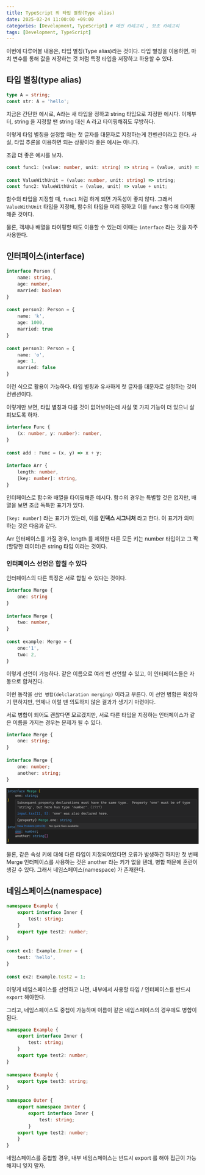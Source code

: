 ```yaml
---
title: TypeScript 의 타입 별칭(Type alias)
date: 2025-02-24 11:00:00 +09:00
categories: [Development, TypeScript] # 메인 카테고리 , 보조 카테고리
tags: [Development, TypeScript]
---
```


이번에 다루어볼 내용은, 타입 별칭(Type alias)라는 것이다.
타입 별칭을 이용하면, 마치 변수를 통해 값을 저장하는 것 처럼 특정 타입을 저장하고 하용할 수 있다.

## 타입 별칭(type alias)

```ts
type A = string;
const str: A = 'hello';
```

지금은 간단한 에시로, A라는 새 타입을 정하고 string 타입으로 지정한 에시다.
이제부터, string 을 지정할 땐 string 대신 A 라고 타이핑해줘도 무방하다.

이렇게 타입 별칭을 설정할 때는 첫 글자를 대문자로 지정하는게 컨벤션이라고 한다.
사실, 타입 추론을 이용하면 되는 상황이라 좋은 예시는 아니다.

조금 더 좋은 예시를 보자.

```ts
const func1: (value: number, unit: string) => string = (value, unit) => value + unit;

const ValueWithUnit = (value: number, unit: string) => string;
const func2: ValueWithUnit = (value, unit) => value + unit;
```

함수의 타입을 지정할 때, `func1` 처럼 하게 되면 가독성이 좋지 않다.
그래서 `ValueWithUnit` 타입을 지정해, 함수의 타입을 미리 정하고 이를 `func2` 함수에 타이핑해준 것이다.

물론, 객체나 배열을 타이핑할 때도 이용할 수 있는데 이때는 `interface` 라는 것을 자주 사용한다.

## 인터페이스(interface)

```ts
interface Person {
    name: string,
    age: number,
    married: boolean
}

const person2: Person = {
    name: 'k',
    age: 1000,
    married: true
}

const person3: Person = {
    name: 'o',
    age: 1,
    married: false
}
```

이런 식으로 활용이 가능하다.
타입 별칭과 유사하게 첫 글자를 대문자로 설정하는 것이 컨벤션이다.

이렇게만 보면, 타입 별칭과 다를 것이 없어보이는데 사실 몇 가지 기능이 더 있으니 살펴보도록 하자.

```ts
interface Func {
    (x: number, y: number): number,
}

const add : Func = (x, y) => x + y;

interface Arr {
    length: number,
    [key: number]: string,
}
```

인터페이스로 함수와 배열을 타이핑해준 예시다.
함수의 경우는 특별할 것은 없지만, 배열을 보면 조금 독특한 표기가 있다.

`[key: number]` 라는 표기가 있는데, 이를 **인덱스 시그니처** 라고 한다.
이 표기가 의미하는 것은 다음과 같다.

Arr 인터페이스를 가질 경우, length 를 제외한 다른 모든 키는 number 타입이고 그 짝(할당한 데이터)은 string 타입 이라는 것이다.

### 인터페이스 선언은 합칠 수 있다

인터페이스의 다른 특징은 서로 합칠 수 있다는 것이다.

```ts
interface Merge {
    one: string
}

interface Merge {
    two: number,
}

const example: Merge = {
    one:'1',
    two: 2,
}
```

이렇게 선언이 가능하다.
같은 이름으로 여러 번 선언할 수 있고, 이 인터페이스들은 자동으로 합쳐진다.

이런 동작을 `선언 병합(delclaration merging)` 이라고 부른다.
이 선언 병합은 확장하기 편하지만, 언제나 이럴 땐 의도하지 않은 결과가 생기기 마련이다.

서로 병합이 되어도 괜찮다면 모르겠지만, 서로 다른 타입을 지정하는 인터페이스가 같은 이름을 가지는 경우는 문제가 될 수 있다.

```ts
interface Merge {
    one: string;
}

interface Merge {
    one: number;
    another: string;
}
```

![인터페이스 충돌](../assets/img/posts/2025-02-26-TS-typing-4.png)

물론, 같은 속성 키에 대해 다른 타입이 지정되어있다면 오류가 발생하긴 하지만 첫 번째 Merge 인터페이스를 사용하는 것은 another 라는 키가 없을 텐데, 병합 때문에 혼란이 생길 수 있다.
그래서 네임스페이스(namespace) 가 존재한다.

## 네임스페이스(namespace)

```ts
namespace Example {
    export interface Inner {
        test: string;
    }
    export type test2: number;
}

const ex1: Example.Inner = {
    test: 'hello',
}

const ex2: Example.test2 = 1;
```

이렇게 네임스페이스를 선언하고 나면, 내부에서 사용할 타입 / 인터페이스를 반드시 `export` 해야한다.

그리고, 네임스페이스도 중첩이 가능하며 이름이 같은 네임스페이스의 경우에도 병합이 된다.

```ts
namespace Example {
    export interface Inner {
        test: string;
    }
    export type test2: number;
}

namespace Example {
    export type test3: string;
}

namespace Outer {
    export namespace Innter {
        export interface Inner {
            test: string;
        }
    export type test2: number;
    }
}
```

네임스페이스를 중첩할 경우, 내부 네임스페이스는 반드시 export 를 해야 접근이 가능해지니 잊지 말자.